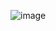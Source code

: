 ![image](https://user-images.githubusercontent.com/76823502/153624110-09ac25c1-4e74-451c-816e-cbf26c19d7f8.png)


